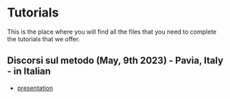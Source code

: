 # Tutorials

This is the place where you will find all the files that you need to complete the tutorials that we offer.

## Discorsi sul metodo (May, 9th 2023) - Pavia, Italy - in Italian

* [presentation](tutorials/discorsi_sul_metodo/presentation.pdf)
